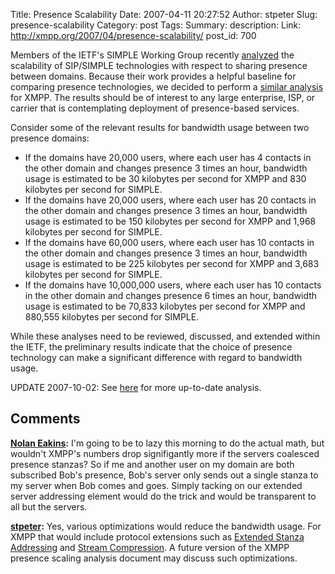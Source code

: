 Title: Presence Scalability
Date: 2007-04-11 20:27:52
Author: stpeter
Slug: presence-scalability
Category: post
Tags: 
Summary: description:
Link: http://xmpp.org/2007/04/presence-scalability/
post_id: 700


Members of the IETF's SIMPLE Working Group recently [analyzed](http://www.ietf.org/internet-drafts/draft-ietf-simple-interdomain-scaling-analysis-00.txt) the scalability of SIP/SIMPLE technologies with respect to sharing presence between domains. Because their work provides a helpful baseline for comparing presence technologies, we decided to perform a [similar analysis](http://www.xmpp.org/internet-drafts/draft-saintandre-xmpp-presence-analysis-00.html) for XMPP. The results should be of interest to any large enterprise, ISP, or carrier that is contemplating deployment of presence-based services.

Consider some of the relevant results for bandwidth usage between two presence domains:

* If the domains have 20,000 users, where each user has 4 contacts in the other domain and changes presence 3 times an hour, bandwidth usage is estimated to be 30 kilobytes per second for XMPP and 830 kilobytes per second for SIMPLE.
* If the domains have 20,000 users, where each user has 20 contacts in the other domain and changes presence 3 times an hour, bandwidth usage is estimated to be 150 kilobytes per second for XMPP and 1,968 kilobytes per second for SIMPLE.
* If the domains have 60,000 users, where each user has 10 contacts in the other domain and changes presence 3 times an hour, bandwidth usage is estimated to be 225 kilobytes per second for XMPP and 3,683 kilobytes per second for SIMPLE.
* If the domains have 10,000,000 users, where each user has 10 contacts in the other domain and changes presence 6 times an hour, bandwidth usage is estimated to be 70,833 kilobytes per second for XMPP and 880,555 kilobytes per second for SIMPLE.

While these analyses need to be reviewed, discussed, and extended within the IETF, the preliminary results indicate that the choice of presence technology can make a significant difference with regard to bandwidth usage.

UPDATE 2007-10-02: See [here](https://stpeter.im/?p=2051) for more up-to-date analysis.

## Comments

**[Nolan Eakins](#14 "2007-04-16 05:36:38"):** I'm going to be to lazy this morning to do the actual math, but wouldn't XMPP's numbers drop signifigantly more if the servers coalesced presence stanzas? So if me and another user on my domain are both subscribed Bob's presence, Bob's server only sends out a single stanza to my server when Bob comes and goes. Simply tacking on our extended server addressing element would do the trick and would be transparent to all but the servers.

**[stpeter](#15 "2007-04-16 08:35:09"):** Yes, various optimizations would reduce the bandwidth usage. For XMPP that would include protocol extensions such as [Extended Stanza Addressing](http://www.xmpp.org/extensions/xep-0033.html) and [Stream Compression](http://www.xmpp.org/extensions/xep-0138.html). A future version of the XMPP presence scaling analysis document may discuss such optimizations.

